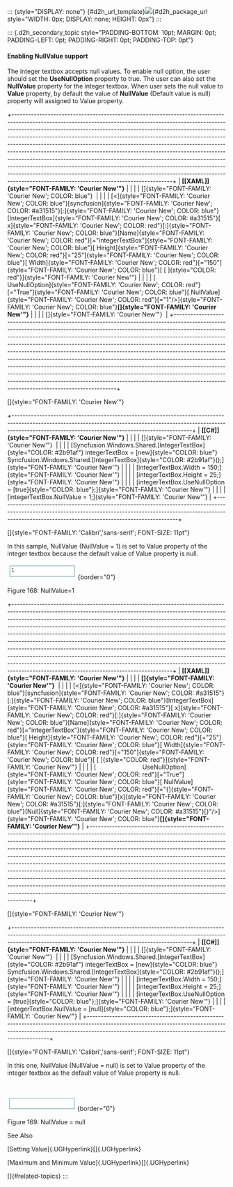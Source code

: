 ::: {style="DISPLAY: none"}
[](ms-xhelp:///?Id=d2h_url_template){#d2h_url_template}![](!package_url!){#d2h_package_url style="WIDTH: 0px; DISPLAY: none; HEIGHT: 0px"}
:::

::: {.d2h_secondary_topic style="PADDING-BOTTOM: 10pt; MARGIN: 0pt; PADDING-LEFT: 0pt; PADDING-RIGHT: 0pt; PADDING-TOP: 0pt"}
#### Enabling NullValue support

The integer textbox accepts null values. To enable null option, the user should set the **UseNullOption** property to true. The user can also set the **NullValue** property for the integer textbox. When user sets the null value to **Value** property, by default the value of **NullValue** (Default value is null) property will assigned to Value property.

+---------------------------------------------------------------------------------------------------------------------------------------------------------------------------------------------------------------------------------------------------------------------------------------------------------------------------------------------------------------------------------------------------------------------------------------------------------------------------------------------------------------------------------------------------------------------------------------------------------------------------------------------------------------------------------------------------------------------------------------------------------------------------------------+
| **[\[XAML\]]{style="FONT-FAMILY: 'Courier New'"}**                                                                                                                                                                                                                                                                                                                                                                                                                                                                                                                                                                                                                                                                                                                                    |
|                                                                                                                                                                                                                                                                                                                                                                                                                                                                                                                                                                                                                                                                                                                                                                                       |
| []{style="FONT-FAMILY: 'Courier New'; COLOR: blue"}                                                                                                                                                                                                                                                                                                                                                                                                                                                                                                                                                                                                                                                                                                                                   |
|                                                                                                                                                                                                                                                                                                                                                                                                                                                                                                                                                                                                                                                                                                                                                                                       |
| [\<]{style="FONT-FAMILY: 'Courier New'; COLOR: blue"}[syncfusion]{style="FONT-FAMILY: 'Courier New'; COLOR: #a31515"}[:]{style="FONT-FAMILY: 'Courier New'; COLOR: blue"}[IntegerTextBox]{style="FONT-FAMILY: 'Courier New'; COLOR: #a31515"}[ x]{style="FONT-FAMILY: 'Courier New'; COLOR: red"}[:]{style="FONT-FAMILY: 'Courier New'; COLOR: blue"}[Name]{style="FONT-FAMILY: 'Courier New'; COLOR: red"}[=\"integerTextBox\"]{style="FONT-FAMILY: 'Courier New'; COLOR: blue"}[ Height]{style="FONT-FAMILY: 'Courier New'; COLOR: red"}[=\"25\"]{style="FONT-FAMILY: 'Courier New'; COLOR: blue"}[ Width]{style="FONT-FAMILY: 'Courier New'; COLOR: red"}[=\"150\"]{style="FONT-FAMILY: 'Courier New'; COLOR: blue"}[ [ ]{style="COLOR: red"}]{style="FONT-FAMILY: 'Courier New'"} |
|                                                                                                                                                                                                                                                                                                                                                                                                                                                                                                                                                                                                                                                                                                                                                                                       |
| [                           UseNullOption]{style="FONT-FAMILY: 'Courier New'; COLOR: red"}[=\"True\"]{style="FONT-FAMILY: 'Courier New'; COLOR: blue"}[ NullValue]{style="FONT-FAMILY: 'Courier New'; COLOR: red"}[=\"1\"/\>]{style="FONT-FAMILY: 'Courier New'; COLOR: blue"}**[]{style="FONT-FAMILY: 'Courier New'"}**                                                                                                                                                                                                                                                                                                                                                                                                                                                              |
|                                                                                                                                                                                                                                                                                                                                                                                                                                                                                                                                                                                                                                                                                                                                                                                       |
| []{style="FONT-FAMILY: 'Courier New'"}                                                                                                                                                                                                                                                                                                                                                                                                                                                                                                                                                                                                                                                                                                                                                |
+---------------------------------------------------------------------------------------------------------------------------------------------------------------------------------------------------------------------------------------------------------------------------------------------------------------------------------------------------------------------------------------------------------------------------------------------------------------------------------------------------------------------------------------------------------------------------------------------------------------------------------------------------------------------------------------------------------------------------------------------------------------------------------------+

[]{style="FONT-FAMILY: 'Courier New'"} 

+----------------------------------------------------------------------------------------------------------------------------------------------------------------------------------------------------------------------------+
| **[\[C#\]]{style="FONT-FAMILY: 'Courier New'"}**                                                                                                                                                                           |
|                                                                                                                                                                                                                            |
| []{style="FONT-FAMILY: 'Courier New'"}                                                                                                                                                                                     |
|                                                                                                                                                                                                                            |
| [Syncfusion.Windows.Shared.[IntegerTextBox]{style="COLOR: #2b91af"} integerTextBox = [new]{style="COLOR: blue"} Syncfusion.Windows.Shared.[IntegerTextBox]{style="COLOR: #2b91af"}();]{style="FONT-FAMILY: 'Courier New'"} |
|                                                                                                                                                                                                                            |
| [integerTextBox.Width = 150;]{style="FONT-FAMILY: 'Courier New'"}                                                                                                                                                          |
|                                                                                                                                                                                                                            |
| [integerTextBox.Height = 25;]{style="FONT-FAMILY: 'Courier New'"}                                                                                                                                                          |
|                                                                                                                                                                                                                            |
| [integerTextBox.UseNullOption = [true]{style="COLOR: blue"};]{style="FONT-FAMILY: 'Courier New'"}                                                                                                                          |
|                                                                                                                                                                                                                            |
| [integerTextBox.NullValue = 1;]{style="FONT-FAMILY: 'Courier New'"}                                                                                                                                                        |
+----------------------------------------------------------------------------------------------------------------------------------------------------------------------------------------------------------------------------+

[]{style="FONT-FAMILY: 'Calibri','sans-serif'; FONT-SIZE: 11pt"} 

In this sample, NullValue (NullValue = 1) is set to Value property of the integer textbox because the default value of Value property is null.

![](../ImagesExt/image261_141.png){border="0"}

Figure 168: NullValue=1

+---------------------------------------------------------------------------------------------------------------------------------------------------------------------------------------------------------------------------------------------------------------------------------------------------------------------------------------------------------------------------------------------------------------------------------------------------------------------------------------------------------------------------------------------------------------------------------------------------------------------------------------------------------------------------------------------------------------------------------------------------------------------------------------+
| **[\[XAML\]]{style="FONT-FAMILY: 'Courier New'"}**                                                                                                                                                                                                                                                                                                                                                                                                                                                                                                                                                                                                                                                                                                                                    |
|                                                                                                                                                                                                                                                                                                                                                                                                                                                                                                                                                                                                                                                                                                                                                                                       |
| **[]{style="FONT-FAMILY: 'Courier New'"}**                                                                                                                                                                                                                                                                                                                                                                                                                                                                                                                                                                                                                                                                                                                                            |
|                                                                                                                                                                                                                                                                                                                                                                                                                                                                                                                                                                                                                                                                                                                                                                                       |
| [\<]{style="FONT-FAMILY: 'Courier New'; COLOR: blue"}[syncfusion]{style="FONT-FAMILY: 'Courier New'; COLOR: #a31515"}[:]{style="FONT-FAMILY: 'Courier New'; COLOR: blue"}[IntegerTextBox]{style="FONT-FAMILY: 'Courier New'; COLOR: #a31515"}[ x]{style="FONT-FAMILY: 'Courier New'; COLOR: red"}[:]{style="FONT-FAMILY: 'Courier New'; COLOR: blue"}[Name]{style="FONT-FAMILY: 'Courier New'; COLOR: red"}[=\"integerTextBox\"]{style="FONT-FAMILY: 'Courier New'; COLOR: blue"}[ Height]{style="FONT-FAMILY: 'Courier New'; COLOR: red"}[=\"25\"]{style="FONT-FAMILY: 'Courier New'; COLOR: blue"}[ Width]{style="FONT-FAMILY: 'Courier New'; COLOR: red"}[=\"150\"]{style="FONT-FAMILY: 'Courier New'; COLOR: blue"}[ [ ]{style="COLOR: red"}]{style="FONT-FAMILY: 'Courier New'"} |
|                                                                                                                                                                                                                                                                                                                                                                                                                                                                                                                                                                                                                                                                                                                                                                                       |
| [                           UseNullOption]{style="FONT-FAMILY: 'Courier New'; COLOR: red"}[=\"True\"]{style="FONT-FAMILY: 'Courier New'; COLOR: blue"}[ NullValue]{style="FONT-FAMILY: 'Courier New'; COLOR: red"}[=\"{]{style="FONT-FAMILY: 'Courier New'; COLOR: blue"}[x]{style="FONT-FAMILY: 'Courier New'; COLOR: #a31515"}[:]{style="FONT-FAMILY: 'Courier New'; COLOR: blue"}[Null]{style="FONT-FAMILY: 'Courier New'; COLOR: #a31515"}[}\"/\>]{style="FONT-FAMILY: 'Courier New'; COLOR: blue"}**[]{style="FONT-FAMILY: 'Courier New'"}**                                                                                                                                                                                                                                     |
+---------------------------------------------------------------------------------------------------------------------------------------------------------------------------------------------------------------------------------------------------------------------------------------------------------------------------------------------------------------------------------------------------------------------------------------------------------------------------------------------------------------------------------------------------------------------------------------------------------------------------------------------------------------------------------------------------------------------------------------------------------------------------------------+

[]{style="FONT-FAMILY: 'Courier New'"} 

+----------------------------------------------------------------------------------------------------------------------------------------------------------------------------------------------------------------------------+
| **[\[C#\]]{style="FONT-FAMILY: 'Courier New'"}**                                                                                                                                                                           |
|                                                                                                                                                                                                                            |
| []{style="FONT-FAMILY: 'Courier New'"}                                                                                                                                                                                     |
|                                                                                                                                                                                                                            |
| [Syncfusion.Windows.Shared.[IntegerTextBox]{style="COLOR: #2b91af"} integerTextBox = [new]{style="COLOR: blue"} Syncfusion.Windows.Shared.[IntegerTextBox]{style="COLOR: #2b91af"}();]{style="FONT-FAMILY: 'Courier New'"} |
|                                                                                                                                                                                                                            |
| [integerTextBox.Width = 150;]{style="FONT-FAMILY: 'Courier New'"}                                                                                                                                                          |
|                                                                                                                                                                                                                            |
| [integerTextBox.Height = 25;]{style="FONT-FAMILY: 'Courier New'"}                                                                                                                                                          |
|                                                                                                                                                                                                                            |
| [integerTextBox.UseNullOption = [true]{style="COLOR: blue"};]{style="FONT-FAMILY: 'Courier New'"}                                                                                                                          |
|                                                                                                                                                                                                                            |
| [integerTextBox.NullValue = [null]{style="COLOR: blue"};]{style="FONT-FAMILY: 'Courier New'"}                                                                                                                              |
+----------------------------------------------------------------------------------------------------------------------------------------------------------------------------------------------------------------------------+

[]{style="FONT-FAMILY: 'Calibri','sans-serif'; FONT-SIZE: 11pt"} 

In this one, NullValue (NullValue = null) is set to Value property of the integer textbox as the default value of Value property is null.

 

![](../ImagesExt/image261_65.png){border="0"}

Figure 169: NullValue = null

See Also

[Setting Value]{.UGHyperlink}[]{.UGHyperlink}

[Maximum and Minimum Value]{.UGHyperlink}[]{.UGHyperlink}

[]{#related-topics}
:::
